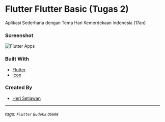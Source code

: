 
# Flutter Flutter Basic (Tugas 2)
Aplikasi Sederhana dengan Tema Hari Kemerdekaan Indonesia (17an)

### Screenshot
![Flutter Apps](https://res.cloudinary.com/alhanifdev/image/upload/c_scale,w_308/v1574268183/device-2019-11-20-234135_tlxb6q.png "source: flutterappdev.com")

### Built With
- [Flutter](https://flutter.dev)
- [Icon](https://www.flaticon.com/)

### Created By
- [Heri Setiawan](https://github.com/heriproj)

---

###### tags: `Flutter` `Eudeka` `OSG08`
